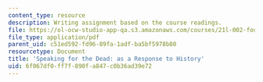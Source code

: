 ```yaml
---
content_type: resource
description: Writing assignment based on the course readings.
file: https://ol-ocw-studio-app-qa.s3.amazonaws.com/courses/21l-002-foundations-of-western-culture-ii-fall-2002/6f067df0ff7f890fa847c0b36ad39e72_lastessay.pdf
file_type: application/pdf
parent_uid: c51ed592-fd96-89fa-1adf-ba5bf5978b80
resourcetype: Document
title: 'Speaking for the Dead: as a Response to History'
uid: 6f067df0-ff7f-890f-a847-c0b36ad39e72
---
```

